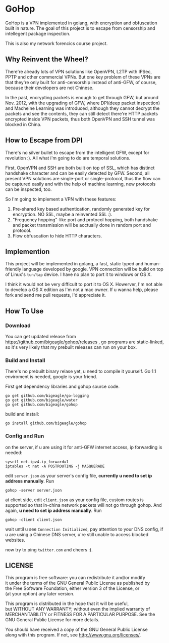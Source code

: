 GoHop
=====
GoHop is a VPN implemented in golang, with encryption and obfuscation built in nature. The goal of this project is to escape from censorship and intellegent package inspection.

This is also my network forencics course project.


Why Reinvent the Wheel?
------
There're already lots of VPN solutions like OpenVPN, L2TP with IPSec, PPTP and other commercial VPNs. 
But one key problem of these VPNs are that they're only built for anti-censorship instead of anti-GFW, of course, because their developers are not Chinese.

In the past, encrypting packets is enough to get through GFW, but around Nov. 2012, with the upgrading of GFW, where DPI(deep packet inspection) and Macheine Learning was introduced, although they cannot decrypt the packets and see the contents, they can still detect there're HTTP packets encrypted inside VPN packets, thus both OpenVPN and SSH tunnel was blocked in China.

How to Escape from DPI
------
There's no silver bullet to escape from the intelligent GFW, except for revolution :). All what i'm going to do are temporal solutions.

First, OpenVPN and SSH are both built on top of SSL, which has distinct handshake character and can be easily detected by GFW. Second, all present VPN solutions are single-port or single-protocol, thus the flow can be captured easily and with the help of machine learning, new protocols can be inspected, too.

So I'm going to implement a VPN with these features:

1. Pre-shared key based authentication, randomly generated key for encryption. NO SSL, maybe a reinvented SSL :).
2. "Frequency hopping"-like port and protocol hopping, both handshake and packet transmission will be acctually done in random port and protocol.
3. Flow obfuscation to hide HTTP characters.

Implemention
-------
This project will be implemented in golang, a fast, static typed and human-friendly language developed by google. VPN connection will be build on top of Linux's `tun/tap` device. I have no plan to port it to windows or OS X.

I think it would not be very difficult to port it to OS X. Howerver, I'm not able to develop a OS X edition as I'm not a mac owner. If u wanna help, please fork and send me pull requests, I'd appreciate it.

How To Use
------
### Download
You can get updated release from https://github.com/bigeagle/gohop/releases , go programs are static-linked, so it's very likely that my prebuilt releases can run on your box.

### Build and Install

There's no prebuilt binary relase yet, u need to compile it yourself. Go 1.1 enviroment is needed, google is your friend.

First get dependency libraries and gohop source code.

```
go get github.com/bigeagle/go-logging
go get github.com/bigeagle/water
go get github.com/bigeagle/gohop
```

build and install:

```
go install github.com/bigeagle/gohop
```

### Config and Run

on the server, if u are using it for anti-GFW internet access, ip forwarding is needed:

```
sysctl net.ipv4.ip_forward=1
iptables -t nat -A POSTROUTING -j MASQUERADE
```

edit `server.json` as your server's config file, **currently u need to set ip address manually**. Run
```
gohop -server server.json
```

at client side, edit `client.json` as your config file, custom routes is supported so that in-china network packets will not go through gohop. And again, **u need to set ip address manually**. Run
```
gohop -client client.json
```
wait until u see `Connection Initialized`, pay attention to your DNS config, if u are using a Chinese DNS server, u're still unable to access blocked websites.

now try to ping `twitter.com` and cheers :).


LICENSE
------

This program is free software: you can redistribute it and/or modify    
it under the terms of the GNU General Public License as published by    
the Free Software Foundation, either version 3 of the License, or    
(at your option) any later version.    

This program is distributed in the hope that it will be useful,    
but WITHOUT ANY WARRANTY; without even the implied warranty of    
MERCHANTABILITY or FITNESS FOR A PARTICULAR PURPOSE.  See the    
GNU General Public License for more details.    

You should have received a copy of the GNU General Public License    
along with this program.  If not, see <http://www.gnu.org/licenses/>.
